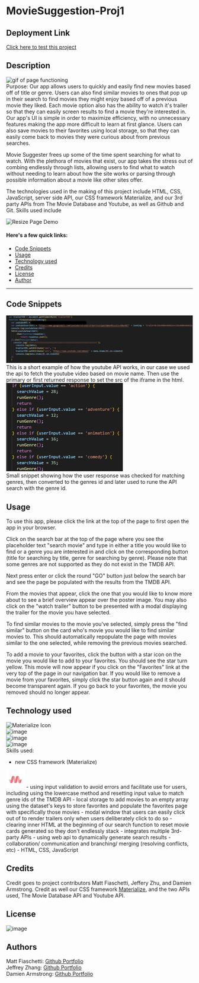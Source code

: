 # MovieSuggestion-Proj1

## Deployment Link

<a href="https://fiaschettima.github.io/MovieSuggestion-Proj1">Click here to test this project</a>

## Description

![gif of page functioning](./assets/Images/condensedFullDemo.gif)
<br>
Purpose:
Our app allows users to quickly and easily find new movies based off of title or genre. Users can also find similar movies to ones that pop up in their search to find movies they might enjoy based off of a previous movie they liked. Each movie option also has the ability to watch it's trailer so that they can easily screen results to find a movie they're interested in. Our app's UI is simple in order to maximize efficiency, with no unnecessary features making the app more difficult to learn at first glance. Users can also save movies to their favorites using local storage, so that they can easily come back to movies they were curious about from previous searches.

 Movie Suggester frees up some of the time spent searching for what to watch. With the plethora of movies that exist, our app takes the stress out of combing endlessly through lists, allowing users to find what to watch without needing to learn about how the site works or parsing through possible information about a movie like other sites offer.

The technologies used in the making of this project include HTML, CSS, JavaScript, server side API, our CSS framework Materialize, and our 3rd party APIs from The Movie Database and Youtube, as well as Github and Git. Skills used include

![Resize Page Demo](./assets/Images/reSizeDemo.gif)

#### Here's a few quick links:

* [Code Snippets](#code-snippets)
* [Usage](#usage)
* [Technology used](#technology-used)
* [Credits](#credits)
* [License](#license)
* [Author](#authors)
---

## Code Snippets

![Youtube API](./assets/Images/codeSnipYTAPI.png)<br>
This is a short example of how the youtube API works, in our case we used the api to fetch the youtube video based on movie name. Then use the primary 
or first returned response to set the src of the iframe in the html.<br>
![Check user Input for matching Genre](./assets/Images/genre.png)<br>
Small snippet showing how the user response was checked for matching genres, then converted to the genres id and later used to rune the API search with 
the genre id.

## Usage
To use this app, please click the link at the top of the page to first open the app in your browser.

Click on the search bar at the top of the page where you see the placeholder text "search movie" and type in either a title you would like to find or a genre you are interested in and click on the corresponding button (title for searching by title, genre for searching by genre). Please note that some genres are not supported as they do not exist in the TMDB API.

Next press enter or click the round "GO" button just below the search bar and see the page be populated with the results from the TMDB API.

From the movies that appear, click the one that you would like to know more about to see a brief overview appear over the poster image. You may also click on the "watch trailer" button to be presented with a modal displaying the trailer for the movie you have selected.

To find similar movies to the movie you've selected, simply press the "find similar" button on the card who's movie you would like to find similar movies to. This should automatically repopulate the page with movies similar to the one selected, while removing the previous movies searched.

To add a movie to your favorites, click the button with a star icon on the movie you would like to add to your favorites. You should see the star turn yellow. This movie will now appear if you click on the "Favorites" link at the very top of the page in our navigation bar. If you would like to remove a movie from your favorites, simply click the star button again and it should become transparent again. If you go back to your favorites, the movie you removed should no longer appear.

## Technology used

 ![Materialize Icon](https://img.shields.io/badge/CSS%20FrameWork-Materialize-ff69b4)<br>
 ![image](https://img.shields.io/badge/Script-JavaScript-yellow)<br>
 ![image](https://img.shields.io/badge/Stylng-CSS-blue)<br>
 ![image](https://img.shields.io/badge/Layout-HTML-orange)
<br>
Skills used:
- new CSS framework (Materialize)<br>
<img src='./assets/images/Materialize.svg' style="height: 50px;">
- using input validation to avoid errors and facilitate use for users, including using the lowercase method and resetting input value to match genre ids of the TMDB API
- local storage to add movies to an empty array using the dataset's keys to store favorites and populate the favorites page with specifically those movies 
- modal window that users can easily click out of to render trailers only when users deliberately click to do so
- clearing inner HTML at the beginning of our search function to reset movie cards generated so they don't endlessly stack
- integrates multiple 3rd-party APIs
- using web api to dynamically generate search results
- collaboration/ communication and branching/ merging (resolving conflicts, etc)
- HTML, CSS, JavaScript


## Credits
Credit goes to project contributors Matt Fiaschetti, Jeffery Zhu, and Damien Armstrong. Credit as well our CSS framework <a href="https://materializecss.com/">Materialize</a>, and the two APIs used, The Movie Database API and Youtube API.

## License

 ![image](https://img.shields.io/apm/l/vim-mode)
 
## Authors
Matt Fiaschetti: <a href="https://github.com/fiaschettima">Github Portfolio</a><br>
Jeffrey Zhang: <a href="https://github.com/jeffz98">Github Portfolio</a><br>
Damien Armstrong: <a href="https://github.com/pirosvs">Github Portfolio</a>